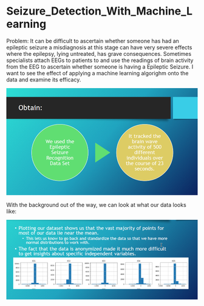 # Seizure_Detection_With_Machine_Learning


Problem: It can be difficult to ascertain whether someone has had an epileptic seizure a misdiagnosis at this stage can have very severe effects where the epilepsy, lying untreated, has grave consequences. Sometimes specialists attach EEGs to patients to and use the readings of brain activity from the EEG to ascertain whether someone is having a Epileptic Seizure. I want to see the effect of applying a machine learning algorighm onto the data and examine its efficacy. 

![Background_img](https://github.com/Shin-pete/Seizure_Detection_With_Machine_Learning/blob/master/5VLnjeD.png?raw=true)

With the background out of the way, we can look at what our data looks like: 

![explore](https://github.com/Shin-pete/Seizure_Detection_With_Machine_Learning/blob/master/AcroRd32_2020-06-30_11-09-40.png)
